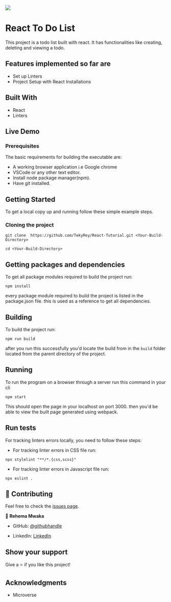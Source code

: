 ![](https://img.shields.io/badge/Microverse-blueviolet)

# React To Do List

This project is a todo list built with react. It has functionalities like creating, deleting and viewing a todo.

## Features implemented so far are

- Set up Linters
- Project Setup with React Installations

## Built With

- React
- Linters

## Live Demo

### Prerequisites

The basic requirements for building the executable are:

- A working browser application i.e Google chrome
- VSCode or any other text editor. 
- Install node package manager(npm).
- Have git installed.

## Getting Started

To get a local copy up and running follow these simple example steps.

### Cloning the project

```
git clone  https://github.com/TekyRey/React-Tutorial.git <Your-Build-Directory>

```

```
cd <Your-Build-Directory> 

```

## Getting packages and dependencies

To get all package modules required to build the project run:

```
npm install
```

every package module required to build the project is listed in the package.json file. this is used as a reference to get all dependencies.

## Building

To build the project run:

```
npm run build
```

after you run this successfully you'd locate the build from in the ```build``` folder located from the parent directory of the project.

## Running

To run the program on a browser through a server run this command in your cli

```
npm start
```

This should open the page in your localhost on port 3000. then you'd be able to view the built page generated using webpack.

## Run tests

For tracking linters errors locally, you need to follow these steps:

- For tracking linter errors in CSS file run:

```
npx stylelint "**/*.{css,scss}"
```

- For tracking linter errors in Javascript file run:

```
npx eslint .
```

## 🤝 Contributing

Feel free to check the [issues page](../../issues/).

👤 **Rehema Mwaka**

- GitHub: [@githubhandle](https://github.com/TekyRey)

- LinkedIn: [LinkedIn](https://www.linkedin.com/in/rehema-mwaka-48a1801ab/)

## Show your support

Give a ⭐️ if you like this project!

## Acknowledgments

- Microverse
